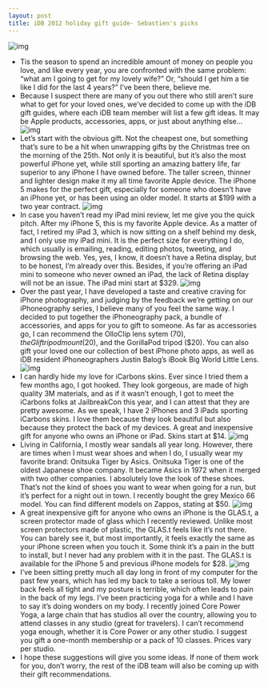 ```yaml
---
layout: post
title: iDB 2012 holiday gift guide- Sebastien's picks
---
```

![img](http://media.idownloadblog.com/wp-content/uploads/2011/12/Screen-Shot-2011-12-24-at-10.31.25-PM-e1324783928454.jpg)
* Tis the season to spend an incredible amount of money on people you love, and like every year, you are confronted with the same problem: “what am I going to get for my lovely wife?” Or, “should I get him a tie like I did for the last 4 years?” I’ve been there, believe me.
* Because I suspect there are many of you out there who still aren’t sure what to get for your loved ones, we’ve decided to come up with the iDB gift guides, where each iDB team member will list a few gift ideas. It may be Apple products, accessories, apps, or just about anything else…
![img](http://media.idownloadblog.com/wp-content/uploads/2012/10/iPhone-5-at-Apple-Store.jpg)
* Let’s start with the obvious gift. Not the cheapest one, but something that’s sure to be a hit when unwrapping gifts by the Christmas tree on the morning of the 25th. Not only it is beautiful, but it’s also the most powerful iPhone yet, while still sporting an amazing battery life, far superior to any iPhone I have owned before. The taller screen, thinner and lighter design make it my all time favorite Apple device. The iPhone 5 makes for the perfect gift, especially for someone who doesn’t have an iPhone yet, or has been using an older model. It starts at $199 with a two year contract.
![img](http://media.idownloadblog.com/wp-content/uploads/2012/11/iPad-mini-box.jpg)
* In case you haven’t read my iPad mini review, let me give you the quick pitch. After my iPhone 5, this is my favorite Apple device. As a matter of fact, I retired my iPad 3, which is now sitting on a shelf behind my desk, and I only use my iPad mini. It is the perfect size for everything I do, which usually is emailing, reading, editing photos, tweeting, and browsing the web. Yes, yes, I know, it doesn’t have a Retina display, but to be honest, I’m already over this. Besides, if you’re offering an iPad mini to someone who never owned an iPad, the lack of Retina display will not be an issue. The iPad mini start at $329.
![img](http://media.idownloadblog.com/wp-content/uploads/2012/06/iPhone-Photography-Series.jpg)
* Over the past year, I have developed a taste and creative craving for iPhone photography, and judging by the feedback we’re getting on our iPhoneography series, I believe many of you feel the same way. I decided to put together the iPhoneography pack, a bundle of accessories, and apps for you to gift to someone. As far as accessories go, I can recommend the OlloClip lens sytem ($70), the Glif tripod mount ($20), and the GorillaPod tripod ($20). You can also gift your loved one our collection of best iPhone photo apps, as well as iDB resident iPhoneographers Justin Balog’s iBook Big World Little Lens.
![img](http://media.idownloadblog.com/wp-content/uploads/2012/05/iCarbons-dark-wood-iPad.jpg)
* I can hardly hide my love for iCarbons skins. Ever since I tried them a few months ago, I got hooked. They look gorgeous, are made of high quality 3M materials, and as if it wasn’t enough, I got to meet the iCarbons folks at JailbreakCon this year, and I can attest that they are pretty awesome. As we speak, I have 2 iPhones and 3 iPads sporting iCarbons skins. I love them because they look beautiful but also because they protect the back of my devices. A great and inexpensive gift for anyone who owns an iPhone or iPad. Skins start at $14.
![img](http://media.idownloadblog.com/wp-content/uploads/2012/12/Onitsuka-Tiger-Mexico-66.jpg)
* Living in California, I mostly wear sandals all year long. However, there are times when I must wear shoes and when I do, I usually wear my favorite brand: Onitsuka Tiger by Asics. Onitsuka Tiger is one of the oldest Japanese shoe company. It became Asics in 1972 when it merged with two other companies. I absolutely love the look of these shoes. That’s not the kind of shoes you want to wear when going for a run, but it’s perfect for a night out in town. I recently bought the grey Mexico 66 model. You can find different models on Zappos, stating at $50.
![img](http://media.idownloadblog.com/wp-content/uploads/2012/10/glast-iPhone-5.jpg)
* A great inexpensive gift for anyone who owns an iPhone is the GLAS.t, a screen protector made of glass which I recently reviewed. Unlike most screen protectors made of plastic, the GLAS.t feels like it’s not there. You can barely see it, but most importantly, it feels exactly the same as your iPhone screen when you touch it. Some think it’s a pain in the butt to install, but I never had any problem with it in the past. The GLAS.t is available for the iPhone 5 and previous iPhone models for $28.
![img](http://media.idownloadblog.com/wp-content/uploads/2012/12/warrior-2.jpg)
* I’ve been sitting pretty much all day long in front of my computer for the past few years, which has led my back to take a serious toll. My lower back feels all tight and my posture is terrible, which often leads to pain in the back of my legs. I’ve been practicing yoga for a while and I have to say it’s doing wonders on my body. I recently joined Core Power Yoga, a large chain that has studios all over the country, allowing you to attend classes in any studio (great for travelers). I can’t recommend yoga enough, whether it is Core Power or any other studio. I suggest you gift a one-month membership or a pack of 10 classes. Prices vary per studio.
* I hope these suggestions will give you some ideas. If none of them work for you, don’t worry, the rest of the iDB team will also be coming up with their gift recommendations.

